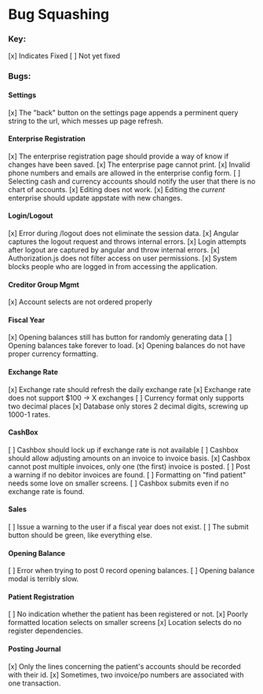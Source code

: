 Bug Squashing
========================
### Key:
[x] Indicates Fixed
[ ] Not yet fixed

### Bugs:

#### Settings
[x] The "back" button on the settings page appends a perminent query string to the url,
which messes up page refresh.

#### Enterprise Registration
[x] The enterprise registration page should provide a way of know if changes have been saved.
[x] The enterprise page cannot print.
[x] Invalid phone numbers and emails are allowed in the enterprise config form.
[ ] Selecting cash and currency accounts should notify the user that there is no chart of accounts.
[x] Editing does not work.
[x] Editing the *current* enterprise should update appstate with new changes.

#### Login/Logout
[x] Error during /logout does not eliminate the session data.
[x] Angular captures the logout request and throws internal errors.
[x] Login attempts after logout are captured by angular and throw internal errors.
[x] Authorization.js does not filter access on user permissions.
[x] System blocks people who are logged in from accessing the application.

#### Creditor Group Mgmt
[x] Account selects are not ordered properly

#### Fiscal Year
[x] Opening balances still has button for randomly generating data
[ ] Opening balances take forever to load.
[x] Opening balances do not have proper currency formatting.

#### Exchange Rate
[x] Exchange rate should refresh the daily exchange rate
[x] Exchange rate does not support $100 -> X exchanges
[ ] Currency format only supports two decimal places
[x] Database only stores 2 decimal digits, screwing up 1000-1 rates.

#### CashBox
[ ] Cashbox should lock up if exchange rate is not available
[ ] Cashbox should allow adjusting amounts on an invoice to invoice basis.
[x] Cashbox cannot post multiple invoices, only one (the first) invoice is posted.
[ ] Post a warning if no debitor invoices are found.
[ ] Formatting on "find patient" needs some love on smaller screens.
[ ] Cashbox submits even if no exchange rate is found.

#### Sales
[ ] Issue a warning to the user if a fiscal year does not exist.
[ ] The submit button should be green, like everything else.

#### Opening Balance
[ ] Error when trying to post 0 record opening balances.
[ ] Opening balance modal is terribly slow.

#### Patient Registration
[ ] No indication whether the patient has been registered or not.
[x] Poorly formatted location selects on smaller screens
[x] Location selects do no register dependencies.

#### Posting Journal
[x] Only the lines concerning the patient's accounts should be recorded with their id.
[x] Sometimes, two invoice/po numbers are associated with one transaction.
